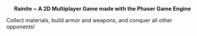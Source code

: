 <p align="center">
	<b>Rainite ~ A 2D Multiplayer Game made with the Phaser Game Engine</b>
</p>

<p>  
	Collect materials, build armor and weapons, and conquer all other opponents!
</p>
